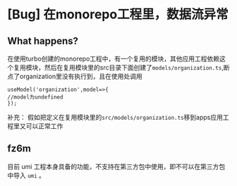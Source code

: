 # [Bug] 在monorepo工程里，数据流异常

## What happens?

在使用turbo创建的monorepo工程中，有一个复用的模块，其他应用工程依赖这个复用模块，然后在复用模块里的src目录下面创建了`models/organization.ts`,断点了organization里没有执行到，且在使用处调用

```
useModel('organization',model=>{
//model为undefined
});
```

补充：
假如把定义在复用模块里的`src/models/organization.ts`移到apps应用工程里又可以正常工作

## fz6m

目前 umi 工程本身具备的功能，不支持在第三方包中使用，即不可以在第三方包中导入 `umi` 。
